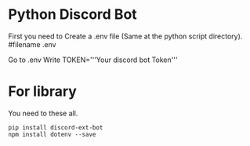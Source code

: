 # Python Discord Bot
<p>First you need to Create a .env file (Same at the python script directory). #filename .env</p>
<p>Go to .env Write TOKEN='''Your discord bot Token'''</p>

<h1>For library</h1>
You need to these all.

```
pip install discord-ext-bot
npm install dotenv --save
```
